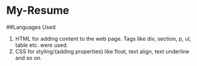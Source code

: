 # My-Resume

##Languages Used

1. HTML for adding content to the web page. Tags like div, section, p, ul, table etc. were used. 
2. CSS for styling/(adding properties) like float, text align, text underline and so on.
